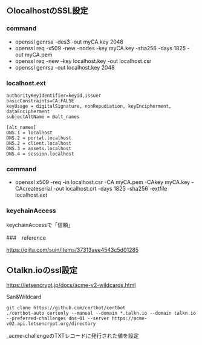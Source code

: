 ## ○localhostのSSL設定

### command

- openssl genrsa -des3 -out myCA.key 2048
- openssl req -x509 -new -nodes -key myCA.key -sha256 -days 1825 -out myCA.pem
- openssl req -new -key localhost.key -out localhost.csr
- openssl genrsa -out localhost.key 2048

### localhost.ext

```
authorityKeyIdentifier=keyid,issuer
basicConstraints=CA:FALSE
keyUsage = digitalSignature, nonRepudiation, keyEncipherment, dataEncipherment
subjectAltName = @alt_names

[alt_names]
DNS.1 = localhost
DNS.2 = portal.localhost
DNS.2 = client.localhost
DNS.3 = assets.localhost
DNS.4 = session.localhost
```

### command 

- openssl x509 -req -in localhost.csr -CA myCA.pem -CAkey myCA.key -CAcreateserial -out localhost.crt -days 1825 -sha256 -extfile localhost.ext

### keychainAccess

keychainAccessで「信頼」

###　reference

https://qiita.com/suin/items/37313aee4543c5d01285

## ○talkn.ioのssl設定

https://letsencrypt.jp/docs/acme-v2-wildcards.html

San&Wildcard
```
git clone https://github.com/certbot/certbot
./certbot-auto certonly --manual --domain *.talkn.io --domain talkn.io --preferred-challenges dns-01 --server https://acme-v02.api.letsencrypt.org/directory
```

_acme-challengeのTXTレコードに発行された値を設定
